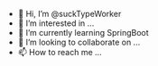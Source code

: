 - 👋 Hi, I’m @suckTypeWorker
- 👀 I’m interested in ...
- 🌱 I’m currently learning SpringBoot
- 💞️ I’m looking to collaborate on ...
- 📫 How to reach me ...

<!---
suckTypeWorker/suckTypeWorker is a ✨ special ✨ repository because its `README.md` (this file) appears on your GitHub profile.
You can click the Preview link to take a look at your changes.
--->
